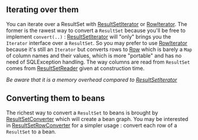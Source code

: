 ## Iterating over them

You can iterate over a ResultSet with [ResultSetIterator](ResultSetIterator.java) or [RowIterator](RowIterator.java).
The former is the rawest way to convert a `ResultSet` because you'll be free to implement `convert(..)` : [ResultSetIterator](ResultSetIterator.java)
will "only" brings you the `Iterator` interface over a `ResultSet`.
So you may prefer to use [RowIterator](RowIterator.java) because it's still an `Iterator` but converts rows to [Row](Row.java)
 which is barely a `Map` of column names and their values, which is more "portable" and has no need of SQLException handling.
 The way columns are read from `ResultSet` comes from [ResultSetReader](../binder/binders.md#predefined-binders) given at construction time.
 
_Be aware that it is a memory overhead compared to [ResultSetIterator](ResultSetIterator.java)_


## Converting them to beans

The richest way to convert a `ResultSet` to beans is brought by [ResultSetConverter](ResultSetConverter.java) which will create a bean graph.
You may be interested in [ResultSetRowConverter](ResultSetRowConverter.java) for a simpler usage : convert each row of a `ResultSet` to a bean.